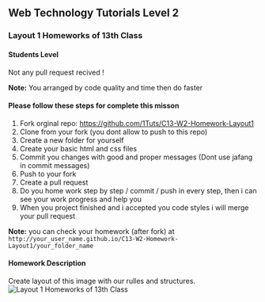 ## Web Technology Tutorials Level 2
### Layout 1 Homeworks of 13th Class

#### Students Level
Not any pull request recived !

**Note:** You arranged by code quality and time then do faster

#### Please follow these steps for complete this misson
1. Fork orginal repo: https://github.com/1Tuts/C13-W2-Homework-Layout1
2. Clone from your fork (you dont allow to push to this repo)
3. Create a new folder for yourself
4. Create your basic html and css files
5. Commit you changes with good and proper messages (Dont use jafang in commit messages)
6. Push to your fork
7. Create a pull request
8. Do you home work step by step / commit / push in every step, then i can see your work progress and help you
9. When you project finished and i accepted you code styles i will merge your pull request

**Note:** you can check your homework (after fork) at `http://your_user_name.github.io/C13-W2-Homework-Layout1/your_folder_name`

#### Homework Description
Create layout of this image with our rulles and structures.
![Layout 1 Homeworks of 13th Class](http://1tuts.github.io/C13-W2-Homework-Layout1/YourName/images/backguid.jpg)
